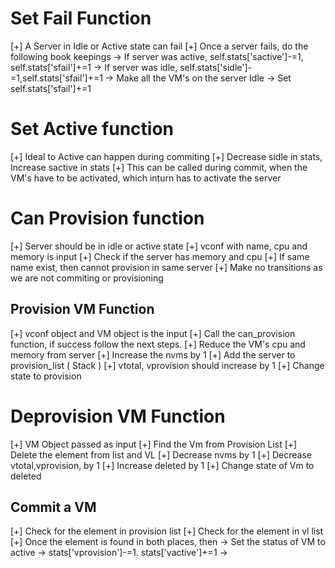 # Set Fail Function
[+] A Server in Idle or Active state can fail
[+] Once a server fails, do the following book keepings
    -> If server was active, self.stats['sactive']-=1, self.stats['sfail']+=1
    -> If server was idle, self.stats['sidle']-=1,self.stats['sfail']+=1
    -> Make all the VM's on the server Idle
    -> Set self.stats['sfail']+=1
    

# Set Active function

[+] Ideal to Active can happen during commiting
[+] Decrease sidle in stats, Increase sactive in stats
[+] This can be called during commit, when the VM's have to be activated, which inturn has to activate the server


# Can Provision function

[+] Server should be in idle or active state
[+] vconf with name, cpu and memory is input
[+] Check if the server has memory and cpu
[+] If same name exist, then cannot provision in same server
[+] Make no transitions as we are not commiting or provisioning


## Provision VM Function

[+] vconf object and VM object is the input
[+] Call the can_provision function, if success follow the next steps. 
[+] Reduce the VM's cpu and memory from server
[+] Increase the nvms by 1
[+] Add the server to provision_list ( Stack ) 
[+] vtotal,  vprovision should increase by 1
[+] Change state to provision


# Deprovision VM Function

[+] VM Object passed as input
[+] Find the Vm from Provision List
[+] Delete the element from list and VL
[+] Decrease nvms by 1
[+] Decrease vtotal,vprovision, by 1
[+] Increase deleted by 1
[+] Change state of Vm to deleted


## Commit a VM

[+] Check for the element in provision list
[+] Check for the element in vl list
[+] Once the element is found in both places, then 
    -> Set the status of VM to active
    -> stats['vprovision']-=1. stats['vactive']+=1
    -> 